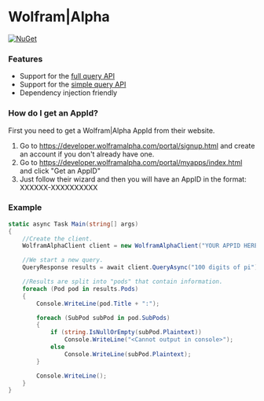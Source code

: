 # Wolfram|Alpha

[![NuGet](https://img.shields.io/nuget/v/Genbox.WolframAlpha.svg?style=flat-square&label=nuget)](https://www.nuget.org/packages/Genbox.WolframAlpha/)

### Features

* Support for the [full query API](https://products.wolframalpha.com/api/documentation/)
* Support for the [simple query API](https://products.wolframalpha.com/simple-api/documentation/)
* Dependency injection friendly

### How do I get an AppId?

First you need to get a Wolfram|Alpha AppId from their website.

1. Go to https://developer.wolframalpha.com/portal/signup.html and create an account
   if you don't already have one.
2. Go to https://developer.wolframalpha.com/portal/myapps/index.html and click "Get an AppID"
3. Just follow their wizard and then you will have an AppID in the format: XXXXXX-XXXXXXXXXX

### Example

```csharp
static async Task Main(string[] args)
{
    //Create the client.
    WolframAlphaClient client = new WolframAlphaClient("YOUR APPID HERE");

    //We start a new query.
    QueryResponse results = await client.QueryAsync("100 digits of pi").ConfigureAwait(false);

    //Results are split into "pods" that contain information.
    foreach (Pod pod in results.Pods)
    {
        Console.WriteLine(pod.Title + ":");

        foreach (SubPod subPod in pod.SubPods)
        {
            if (string.IsNullOrEmpty(subPod.Plaintext))
                Console.WriteLine("<Cannot output in console>");
            else
                Console.WriteLine(subPod.Plaintext);
        }

        Console.WriteLine();
    }
}
```